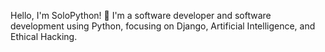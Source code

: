 Hello, I'm SoloPython! 👋
I'm a software developer and software development using Python, focusing on Django, Artificial Intelligence, and Ethical Hacking.
